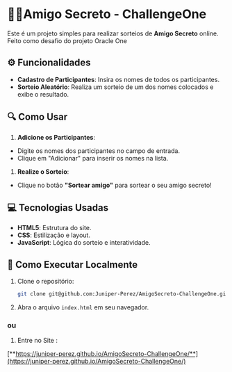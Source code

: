 # 🎁🤫Amigo Secreto - ChallengeOne


Este é um projeto simples para realizar sorteios de **Amigo Secreto** online. Feito como desafio do projeto Oracle One

## ⚙️ Funcionalidades

- **Cadastro de Participantes**: Insira os nomes de todos os participantes.
- **Sorteio Aleatório**: Realiza um sorteio de um dos nomes colocados e exibe o resultado.

## 🔍 Como Usar

1. **Adicione os Participantes**:
- Digite os nomes dos participantes no campo de entrada.
- Clique em "Adicionar" para inserir os nomes na lista.
1. **Realize o Sorteio**:
- Clique no botão **"Sortear amigo"** para sortear o seu amigo secreto!

## 💻 Tecnologias Usadas

- **HTML5**: Estrutura do site.
- **CSS**: Estilização e layout.
- **JavaScript**: Lógica do sorteio e interatividade.

## 🚀 Como Executar Localmente

1. Clone o repositório:
    
    ```bash
    git clone git@github.com:Juniper-Perez/AmigoSecreto-ChallengeOne.git
    ```
    
2. Abra o arquivo `index.html` em seu navegador.

 ### ou

1. Entre no Site :

[**https://juniper-perez.github.io/AmigoSecreto-ChallengeOne/**](https://juniper-perez.github.io/AmigoSecreto-ChallengeOne/)
